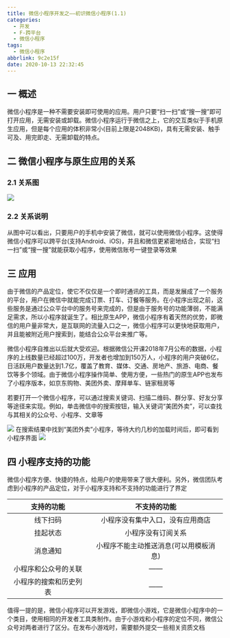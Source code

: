 ```yaml
---
title: 微信小程序开发之——初识微信小程序(1.1)
categories:
  - 开发
  - F-跨平台
  - 微信小程序
tags:
  - 微信小程序
abbrlink: 9c2e15f
date: 2020-10-13 22:32:45
---
```

## 一 概述

微信小程序是一种不需要安装即可使用的应用。用户只要“扫一扫”或“搜一搜”即可打开应用，无需安装或卸载。微信小程序运行于微信之上，它的交互类似于手机原生应用，但是每个应用的体积非常小(目前上限是2048KB)，具有无需安装、触手可及、用完即走、无需卸载的特点。

<!--more-->

## 二 微信小程序与原生应用的关系
### 2.1 关系图
![][1]
### 2.2 关系说明

从图中可以看出，只要用户的手机中安装了微信，就可以使用微信小程序。这使得微信小程序可以跨平台(支持Android、iOS)，并且和微信更紧密地结合，实现“扫一扫”或“搜一搜”就能获取小程序，使用微信账号一键登录等效果

## 三 应用

由于微信的产品定位，使它不仅仅是一个即时通讯的工具，而是发展成了一个服务的平台，用户在微信中就能完成订票、打车、订餐等服务。在小程序出现之前，这些服务是通过公众平台中的服务号来完成的，但是由于服务号的功能薄弱，不能满足需求，所以小程序就诞生了。相比原生APP，微信小程序有着天然的优势，即微信的用户量非常大，是互联网的流量入口之一，微信小程序可以更快地获取用户，并且能被附近用户搜索到，能结合公众平台来推广等。

微信小程序自推出以后就大受欢迎。根据微信公开课2018年7月公布的数据，小程序的上线数量已经超过100万，开发者也增加到150万人，小程序的用户突破6亿，日活跃用户数量达到1.7亿，覆盖了教育、媒体、交通、房地产、旅游、电商、餐饮等多个领域。由于微信小程序操作简单、使用方便，一些热门的原生APP也发布了小程序版本，如京东购物、美团外卖、摩拜单车、链家租房等

若要打开一个微信小程序，可以通过搜索关键词、扫描二维码、群分享、好友分享等途径来实现。例如，单击微信中的搜索按钮，输入关键词“美团外卖”，可以查找与其相关的公众号、小程序、文章等

![][2]
在搜索结果中找到“美团外卖”小程序，等待大约几秒的加载时间后，即可看到小程序界面
![][3]

## 四 小程序支持的功能

微信小程序方便、快捷的特点，给用户的使用带来了很大便利。另外，微信团队考虑到小程序的产品定位，对于小程序支持和不支持的功能进行了界定

|       支持的功能       |              不支持的功能              |
| :--------------------: | :------------------------------------: |
|        线下扫码        |    小程序没有集中入口，没有应用商店    |
|        挂起状态        |           小程序没有订阅关系           |
|        消息通知        | 小程序不能主动推送消息(可以用模板消息) |
|  小程序和公众号的关联  |                   ——                   |
| 小程序的搜索和历史列表 |                   ——                   |

值得一提的是，微信小程序可以开发游戏，即微信小游戏，它是微信小程序中的一个类目，使用相同的开发者工具类制作。由于小游戏和小程序的定位不同，微信公众号对两者进行了区分。在发布小游戏时，需要额外提交一些相关资质文档





[1]:https://raw.githubusercontent.com/PGzxc/CDN/master/blog-wechat/wechat-account-native-app-relate.png
[2]:https://raw.githubusercontent.com/PGzxc/CDN/master/blog-wechat/wechat-chengxu-meituan-search.png
[3]:https://raw.githubusercontent.com/PGzxc/CDN/master/blog-wechat/wechat-chengxu-meituan-main.png